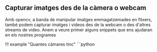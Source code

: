 ## Capturar imatges des de la càmera o webcam

Amb opencv, a banda de manipular imatges emmagatzemades en fitxers, també podem capturar imatges i videos des de la webcam o des d'altres streams de video. Anem a veure primer alguns snippets que ens ajudaran en els nostres programes

!!! example "Quantes càmares tinc"
    ```python
    


